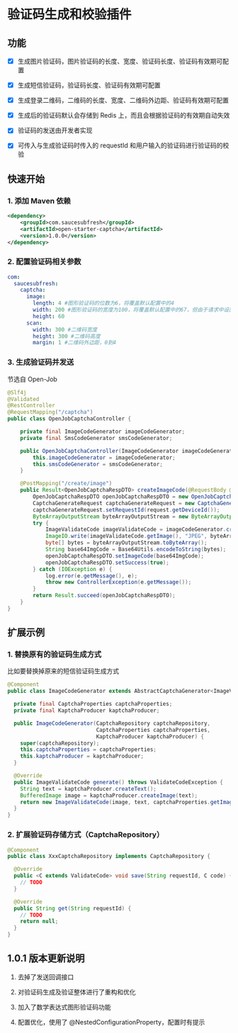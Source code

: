 # 验证码生成和校验插件

## 功能

- [x] 生成图片验证码，图片验证码的长度、宽度、验证码长度、验证码有效期可配置

- [x] 生成短信验证码，验证码长度、验证码有效期可配置

- [x] 生成登录二维码，二维码的长度、宽度、二维码外边距、验证码有效期可配置

- [x] 生成后的验证码默认会存储到 Redis 上，而且会根据验证码的有效期自动失效

- [x] 验证码的发送由开发者实现

- [x] 可传入与生成验证码时传入的 requestId 和用户输入的验证码进行验证码的校验

## 快速开始

### 1. 添加 Maven 依赖

```xml
<dependency>
    <groupId>com.saucesubfresh</groupId>
    <artifactId>open-starter-captcha</artifactId>
    <version>1.0.0</version>
</dependency>
```

### 2. 配置验证码相关参数

```yaml
com:
  saucesubfresh:
    captcha:
      image:
        length: 4 #图形验证码的位数为6，将覆盖默认配置中的4
        width: 200 #图形验证码的宽度为100，将覆盖默认配置中的67，但由于请求中设置的宽度为200，所以真正的宽度将为200
        height: 60
      scan:
        width: 300 #二维码宽度
        height: 300 #二维码高度
        margin: 1 #二维码外边距，0到4  
```

### 3. 生成验证码并发送

节选自 Open-Job

```java
@Slf4j
@Validated
@RestController
@RequestMapping("/captcha")
public class OpenJobCaptchaController {

    private final ImageCodeGenerator imageCodeGenerator;
    private final SmsCodeGenerator smsCodeGenerator;

    public OpenJobCaptchaController(ImageCodeGenerator imageCodeGenerator, SmsCodeGenerator smsCodeGenerator) {
        this.imageCodeGenerator = imageCodeGenerator;
        this.smsCodeGenerator = smsCodeGenerator;
    }

    @PostMapping("/create/image")
    public Result<OpenJobCaptchaRespDTO> createImageCode(@RequestBody @Valid OpenJobCaptchaRequest request) {
        OpenJobCaptchaRespDTO openJobCaptchaRespDTO = new OpenJobCaptchaRespDTO();
        CaptchaGenerateRequest captchaGenerateRequest = new CaptchaGenerateRequest();
        captchaGenerateRequest.setRequestId(request.getDeviceId());
        ByteArrayOutputStream byteArrayOutputStream = new ByteArrayOutputStream();
        try {
            ImageValidateCode imageValidateCode = imageCodeGenerator.create(captchaGenerateRequest);
            ImageIO.write(imageValidateCode.getImage(), "JPEG", byteArrayOutputStream);
            byte[] bytes = byteArrayOutputStream.toByteArray();
            String base64ImgCode = Base64Utils.encodeToString(bytes);
            openJobCaptchaRespDTO.setImageCode(base64ImgCode);
            openJobCaptchaRespDTO.setSuccess(true);
        } catch (IOException e) {
            log.error(e.getMessage(), e);
            throw new ControllerException(e.getMessage());
        }
        return Result.succeed(openJobCaptchaRespDTO);
    }
}
```

## 扩展示例

### 1. 替换原有的验证码生成方式

比如要替换掉原来的短信验证码生成方式

```java
@Component
public class ImageCodeGenerator extends AbstractCaptchaGenerator<ImageValidateCode> {

  private final CaptchaProperties captchaProperties;
  private final KaptchaProducer kaptchaProducer;

  public ImageCodeGenerator(CaptchaRepository captchaRepository,
                            CaptchaProperties captchaProperties,
                            KaptchaProducer kaptchaProducer) {
    super(captchaRepository);
    this.captchaProperties = captchaProperties;
    this.kaptchaProducer = kaptchaProducer;
  }

  @Override
  public ImageValidateCode generate() throws ValidateCodeException {
    String text = kaptchaProducer.createText();
    BufferedImage image = kaptchaProducer.createImage(text);
    return new ImageValidateCode(image, text, captchaProperties.getImage().getExpireTime());
  }
}
```


### 2. 扩展验证码存储方式（CaptchaRepository）

```java
@Component
public class XxxCaptchaRepository implements CaptchaRepository {

  @Override
  public <C extends ValidateCode> void save(String requestId, C code) {
    // TODO
  }

  @Override
  public String get(String requestId) {
    // TODO
    return null;
  }
}
```

## 1.0.1 版本更新说明

1. 去掉了发送回调接口

2. 对验证码生成及验证整体进行了重构和优化

3. 加入了数学表达式图形验证码功能

4. 配置优化，使用了 @NestedConfigurationProperty，配置时有提示